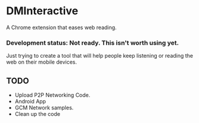 # DMInteractive

A Chrome extension that eases web reading.

### Development status: Not ready. This isn't worth using yet.


Just trying to create a tool that will help people keep listening or reading the web on their mobile devices.

## TODO

* Upload P2P Networking Code.
* Android App
* GCM Network samples.
* Clean up the code
